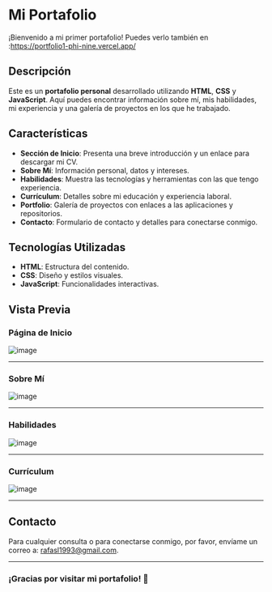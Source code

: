 # Mi Portafolio

¡Bienvenido a mi primer portafolio! Puedes verlo también en :https://portfolio1-phi-nine.vercel.app/

## Descripción

Este es un **portafolio personal** desarrollado utilizando **HTML**, **CSS** y **JavaScript**. Aquí puedes encontrar información sobre mí, mis habilidades, mi experiencia y una galería de proyectos en los que he trabajado.

## Características

- **Sección de Inicio**: Presenta una breve introducción y un enlace para descargar mi CV.
- **Sobre Mí**: Información personal, datos y intereses.
- **Habilidades**: Muestra las tecnologías y herramientas con las que tengo experiencia.
- **Currículum**: Detalles sobre mi educación y experiencia laboral.
- **Portfolio**: Galería de proyectos con enlaces a las aplicaciones y repositorios.
- **Contacto**: Formulario de contacto y detalles para conectarse conmigo.

## Tecnologías Utilizadas

- **HTML**: Estructura del contenido.
- **CSS**: Diseño y estilos visuales.
- **JavaScript**: Funcionalidades interactivas.

## Vista Previa

### Página de Inicio

![image](https://github.com/user-attachments/assets/1134bd7a-ca9a-4984-bf6d-fe0b8813636c)



---

### Sobre Mí

![image](https://github.com/user-attachments/assets/754910ef-1cf8-4b18-926f-6cd484ec09d6)


---

### Habilidades

![image](https://github.com/user-attachments/assets/35df5396-c611-46b9-a933-21321772ab79)


---

### Currículum

![image](https://github.com/user-attachments/assets/5b2304f4-079f-47e0-92fa-a9cfea8c0fd6)


---



## Contacto

Para cualquier consulta o para conectarse conmigo, por favor, envíame un correo a: [rafasl1993@gmail.com](mailto:rafasl1993@gmail.com).

---

### ¡Gracias por visitar mi portafolio! 🌟

